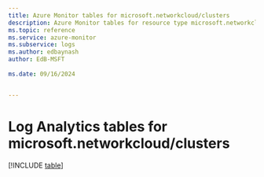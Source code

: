 ```yaml
---
title: Azure Monitor tables for microsoft.networkcloud/clusters
description: Azure Monitor tables for resource type microsoft.networkcloud/clusters
ms.topic: reference
ms.service: azure-monitor
ms.subservice: logs
ms.author: edbaynash
author: EdB-MSFT
   
ms.date: 09/16/2024


---
```


# Log Analytics tables for microsoft.networkcloud/clusters  

[!INCLUDE [table](~/reusable-content/ce-skilling/azure/includes/azure-monitor/reference/tables/microsoft-networkcloud_clusters-include.md)]

